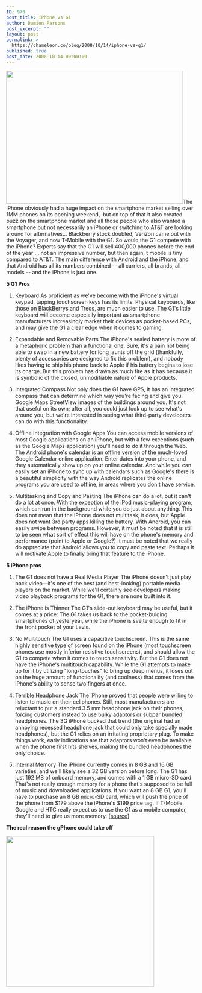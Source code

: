 ```yaml
---
ID: 970
post_title: iPhone vs G1
author: Damion Parsons
post_excerpt: ""
layout: post
permalink: >
  https://chameleon.co/blog/2008/10/14/iphone-vs-g1/
published: true
post_date: 2008-10-14 00:00:00
---
```

<a href="https://takemetoyourleader.com/wp-content/uploads/2008/10/iphone-vs-g1.jpg"><img class="alignnone size-medium wp-image-524" title="Apple iphone vs Google g1" src="https://takemetoyourleader.com/wp-content/uploads/2008/10/iphone-vs-g1.jpg" alt="" width="470" height="353" /></a>The iPhone obviously had a huge impact on the smartphone market selling over 1MM phones on its opening weekend,  but on top of that it also created buzz on the smartphone market and all those people who also wanted a smartphone but not necessarily an iPhone or switching to AT&amp;T are looking around for alternatives... Blackberry stock doubled, Verizon came out with the Voyager, and now T-Mobile with the G1. So would the G1 compete with the iPhone? Experts say that the G1 will sell 400,000 phones before the end of the year ... not an impressive number, but then again, t mobile is tiny compared to AT&amp;T. The main difference with Android and the iPhone, and that Android has all its numbers combined -- all carriers, all brands, all models -- and the iPhone is just one.<!--more-->

<strong>5 G1 Pros
</strong>

1. Keyboard
As proficient as we've become with the iPhone's virtual keypad, tapping touchscreen keys has its limits. Physical keyboards, like those on BlackBerrys and Treos, are much easier to use. The G1's little keyboard will become especially important as smartphone manufacturers increasingly market their devices as pocket-based PCs, and may give the G1 a clear edge when it comes to gaming.

2. Expandable and Removable Parts
The iPhone's sealed battery is more of a metaphoric problem than a functional one. Sure, it's a pain not being able to swap in a new battery for long jaunts off the grid (thankfully, plenty of accessories are designed to fix this problem), and nobody likes having to ship his phone back to Apple if his battery begins to lose its charge. But this problem has drawn as much fire as it has because it is symbolic of the closed, unmodifiable nature of Apple products.

3. Integrated Compass
Not only does the G1 have GPS, it has an integrated compass that can determine which way you're facing and give you Google Maps StreetView images of the buildings around you. It's not that useful on its own; after all, you could just look up to see what's around you, but we're interested in seeing what third-party developers can do with this functionality.

4. Offline Integration with Google Apps
You can access mobile versions of most Google applications on an iPhone, but with a few exceptions (such as the Google Maps application) you'll need to do it through the Web. The Android phone's calendar is an offline version of the much-loved Google Calendar online application. Enter dates into your phone, and they automatically show up on your online calendar. And while you can easily set an iPhone to sync up with calendars such as Google's there is a beautiful simplicity with the way Android replicates the online programs you are used to offline, in areas where you don't have service.

5. Multitasking and Copy and Pasting
The iPhone can do a lot, but it can't do a lot at once. With the exception of the iPod music-playing program, which can run in the background while you do just about anything. This does not mean that the iPhone does not multitask, it does, but Apple does not want 3rd party apps killing the battery. With Android, you can easily swipe between programs. However, it must be noted that it is still to be seen what sort of effect this will have on the phone's memory and performance (point to Apple or Google?) It must be noted that we really do appreciate that Android allows you to copy and paste text. Perhaps it will motivate Apple to finally bring that feature to the iPhone.

<strong>5 iPhone pros
</strong>

1. The G1 does not have a Real Media Player
The iPhone doesn't just play back video—it's one of the best (and best-looking) portable media players on the market. While we'll certainly see developers making video playback programs for the G1, there are none built into it.

2. The iPhone is Thinner
The G1's slide-out keyboard may be useful, but it comes at a price: The G1 takes us back to the pocket-bulging smartphones of yesteryear, while the iPhone is svelte enough to fit in the front pocket of your Levis.

3. No Multitouch
The G1 uses a capacitive touchscreen. This is the same highly sensitive type of screen found on the iPhone (most touchscreen phones use mostly inferior resistive touchscreens), and should allow the G1 to compete when it comes to touch sensitivity. But the G1 does not have the iPhone's multitouch capability. While the G1 attempts to make up for it by utilizing "long-touches" to bring up deep menus, it loses out on the huge amount of functionality (and coolness) that comes from the iPhone's ability to sense two fingers at once.

4. Terrible Headphone Jack
The iPhone proved that people were willing to listen to music on their cellphones. Still, most manufacturers are reluctant to put a standard 3.5 mm headphone jack on their phones, forcing customers instead to use bulky adaptors or subpar bundled headphones. The 3G iPhone bucked that trend (the original had an annoying recessed headphone jack that could only take specially made headphones), but the G1 relies on an irritating proprietary plug. To make things work, early indications are that adaptors won't even be available when the phone first hits shelves, making the bundled headphones the only choice.

5. Internal Memory
The iPhone currently comes in 8 GB and 16 GB varieties, and we'll likely see a 32 GB version before long. The G1 has just 192 MB of onboard memory, and comes with a 1 GB micro-SD card. That's not really enough memory for a phone that's supposed to be full of music and downloaded applications. If you want an 8 GB G1, you'll have to purchase an 8 GB micro-SD card, which will push the price of the phone from $179 above the iPhone's $199 price tag. If T-Mobile, Google and HTC really expect us to use the G1 as a mobile computer, they'll need to give us more memory. [<a href="https://www.popularmechanics.com/technology/reviews/4284532.html" target="_blank" rel="noopener noreferrer">source</a>]

<strong>The real reason the gPhone could take off</strong>

<a href="https://takemetoyourleader.com/wp-content/uploads/2008/10/iphone-vs-gphone.jpg"><img class="alignnone size-medium wp-image-525" title="iphone vs gphone" src="https://takemetoyourleader.com/wp-content/uploads/2008/10/iphone-vs-gphone-393x400.jpg" alt="" width="393" height="400" /></a>